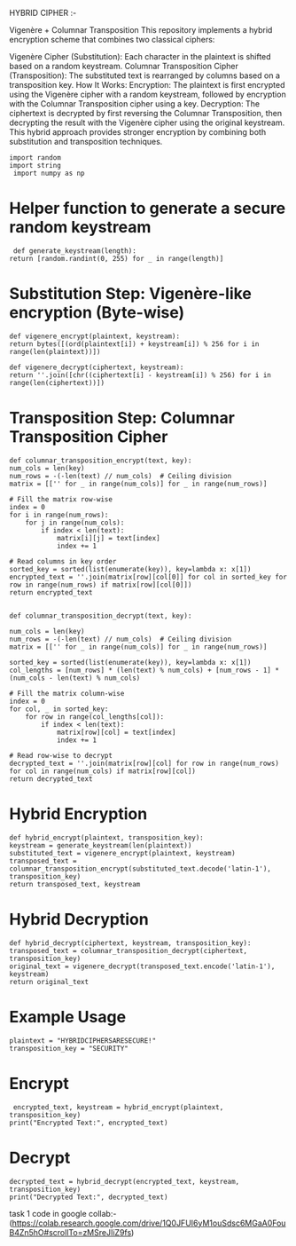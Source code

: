 HYBRID CIPHER :-

Vigenère + Columnar Transposition
This repository implements a hybrid encryption scheme that combines two classical ciphers:

Vigenère Cipher (Substitution): Each character in the plaintext is shifted based on a random keystream.
Columnar Transposition Cipher (Transposition): The substituted text is rearranged by columns based on a transposition key.
How It Works:
Encryption: The plaintext is first encrypted using the Vigenère cipher with a random keystream, followed by encryption with the Columnar Transposition cipher using a key.
Decryption: The ciphertext is decrypted by first reversing the Columnar Transposition, then decrypting the result with the Vigenère cipher using the original keystream.
This hybrid approach provides stronger encryption by combining both substitution and transposition techniques.



    import random
    import string
     import numpy as np

# Helper function to generate a secure random keystream
     def generate_keystream(length):
    return [random.randint(0, 255) for _ in range(length)]

# Substitution Step: Vigenère-like encryption (Byte-wise)
    def vigenere_encrypt(plaintext, keystream):
    return bytes([(ord(plaintext[i]) + keystream[i]) % 256 for i in range(len(plaintext))])

    def vigenere_decrypt(ciphertext, keystream):
    return ''.join([chr((ciphertext[i] - keystream[i]) % 256) for i in range(len(ciphertext))])

# Transposition Step: Columnar Transposition Cipher
    def columnar_transposition_encrypt(text, key):
    num_cols = len(key)
    num_rows = -(-len(text) // num_cols)  # Ceiling division
    matrix = [['' for _ in range(num_cols)] for _ in range(num_rows)]

    # Fill the matrix row-wise
    index = 0
    for i in range(num_rows):
        for j in range(num_cols):
            if index < len(text):
                matrix[i][j] = text[index]
                index += 1

    # Read columns in key order
    sorted_key = sorted(list(enumerate(key)), key=lambda x: x[1])
    encrypted_text = ''.join(matrix[row][col[0]] for col in sorted_key for row in range(num_rows) if matrix[row][col[0]])
    return encrypted_text


    def columnar_transposition_decrypt(text, key):
    
    num_cols = len(key)
    num_rows = -(-len(text) // num_cols)  # Ceiling division
    matrix = [['' for _ in range(num_cols)] for _ in range(num_rows)]

    sorted_key = sorted(list(enumerate(key)), key=lambda x: x[1])
    col_lengths = [num_rows] * (len(text) % num_cols) + [num_rows - 1] * (num_cols - len(text) % num_cols)

    # Fill the matrix column-wise
    index = 0
    for col, _ in sorted_key:
        for row in range(col_lengths[col]):
            if index < len(text):
                matrix[row][col] = text[index]
                index += 1

    # Read row-wise to decrypt
    decrypted_text = ''.join(matrix[row][col] for row in range(num_rows) for col in range(num_cols) if matrix[row][col])
    return decrypted_text

# Hybrid Encryption
    def hybrid_encrypt(plaintext, transposition_key):
    keystream = generate_keystream(len(plaintext))
    substituted_text = vigenere_encrypt(plaintext, keystream)
    transposed_text = columnar_transposition_encrypt(substituted_text.decode('latin-1'), transposition_key)
    return transposed_text, keystream

# Hybrid Decryption
    def hybrid_decrypt(ciphertext, keystream, transposition_key):
    transposed_text = columnar_transposition_decrypt(ciphertext, transposition_key)
    original_text = vigenere_decrypt(transposed_text.encode('latin-1'), keystream)
    return original_text

# Example Usage
    plaintext = "HYBRIDCIPHERSARESECURE!"
    transposition_key = "SECURITY"

# Encrypt
     encrypted_text, keystream = hybrid_encrypt(plaintext, transposition_key)
    print("Encrypted Text:", encrypted_text)

# Decrypt
    decrypted_text = hybrid_decrypt(encrypted_text, keystream, transposition_key)
    print("Decrypted Text:", decrypted_text)


task 1 code  in google collab:-(https://colab.research.google.com/drive/1Q0JFUI6yM1ouSdsc6MGaA0FouB4Zn5hO#scrollTo=zMSreJIiZ9fs)

